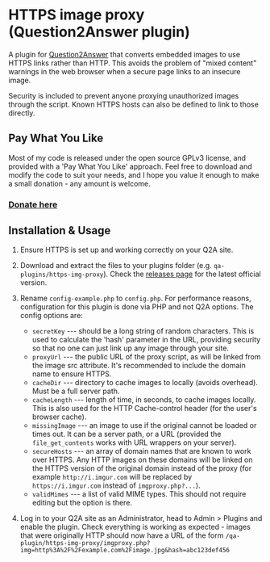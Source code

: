 
HTTPS image proxy (Question2Answer plugin)
=================================================

A plugin for [Question2Answer](http://www.question2answer.org) that converts embedded images to use HTTPS links rather than HTTP. This avoids the problem of "mixed content" warnings in the web browser when a secure page links to an insecure image.

Security is included to prevent anyone proxying unauthorized images through the script. Known HTTPS hosts can also be defined to link to those directly.


Pay What You Like
-------------------------------------------------

Most of my code is released under the open source GPLv3 license, and provided with a 'Pay What You Like' approach. Feel free to download and modify the code to suit your needs, and I hope you value it enough to make a small donation - any amount is welcome.

### [Donate here](https://www.paypal.com/cgi-bin/webscr?cmd=_s-xclick&hosted_button_id=4R5SHBNM3UDLU&source=url)


Installation & Usage
-------------------------------------------------

1. Ensure HTTPS is set up and working correctly on your Q2A site.

2. Download and extract the files to your plugins folder (e.g. `qa-plugins/https-img-proxy`). Check the [releases page](https://github.com/svivian/q2a-tagging-tools/releases) for the latest official version.

3. Rename `config-example.php` to `config.php`. For performance reasons, configuration for this plugin is done via PHP and not Q2A options. The config options are:
	- `secretKey` --- should be a long string of random characters. This is used to calculate the 'hash' parameter in the URL, providing security so that no one can just link up any image through your site.
	- `proxyUrl` --- the public URL of the proxy script, as will be linked from the image src attribute. It's recommended to include the domain name to ensure HTTPS.
	- `cacheDir` --- directory to cache images to locally (avoids overhead). Must be a full server path.
	- `cacheLength` --- length of time, in seconds, to cache images locally. This is also used for the HTTP Cache-control header (for the user's browser cache).
	- `missingImage` --- an image to use if the original cannot be loaded or times out. It can be a server path, or a URL (provided the `file_get_contents` works with URL wrappers on your server).
	- `secureHosts` --- an array of domain names that are known to work over HTTPS. Any HTTP images on these domains will be linked on the HTTPS version of the original domain instead of the proxy (for example `http://i.imgur.com` will be replaced by `https://i.imgur.com` instead of `imgproxy.php?...`).
	- `validMimes` --- a list of valid MIME types. This should not require editing but the option is there.

4. Log in to your Q2A site as an Administrator, head to Admin > Plugins and enable the plugin. Check everything is working as expected - images that were originally HTTP should now have a URL of the form `/qa-plugin/https-img-proxy/imgproxy.php?img=http%3A%2F%2Fexample.com%2Fimage.jpg&hash=abc123def456`
